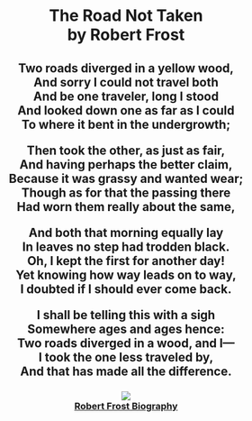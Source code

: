 <!DOCTYPE html>
<html>
<head>
<meta charset="utf-8">	
<!--
<title>Barebones</title>
-->
<center>	
<h1>	
The Road Not Taken<br> 
<b>by Robert Frost</b><br/></p></h1>
</p>
</p>
<body>
<h2>	
<p>Two roads diverged in a yellow wood,<br>
And sorry I could not travel both<br>
And be one traveler, long I stood<br>
And looked down one as far as I could<br>
To where it bent in the undergrowth;</p>
Then took the other, as just as fair,<br>
And having perhaps the better claim,<br>
Because it was grassy and wanted wear;<br>
Though as for that the passing there<br>
Had worn them really about the same,</p>
<p>And both that morning equally lay<br>
In leaves no step had trodden black.<br>
Oh, I kept the first for another day!<br>
Yet knowing how way leads on to way,<br>
I doubted if I should ever come back.</p>
<p>I shall be telling this with a sigh<br>
Somewhere ages and ages hence:<br>
Two roads diverged in a wood, and I—<br>
I took the one less traveled by,<br>
And that has made all the difference.</p>
</h2>
<h3>
<div class="wrapper">
<img src="https://images.pexels.com/photos/1578750/pexels-photo-1578750.jpeg"><br> 
<a href="https://www.biography.com/writer/robert-frost">Robert Frost Biography</a>
</p>
</h3>
</div>
</body>




</html>
